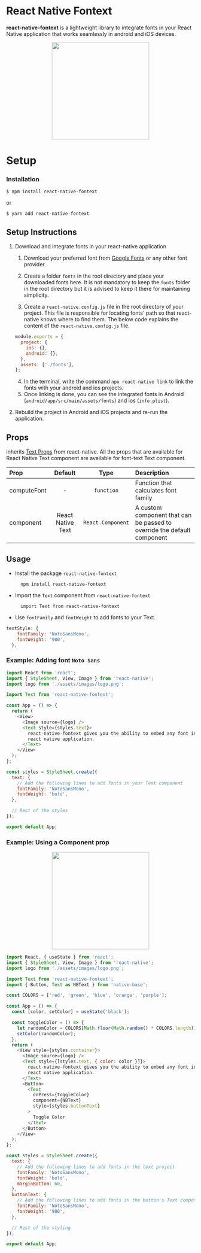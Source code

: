 # React Native Fontext

**react-native-fontext** is a lightweight library to integrate fonts in your React Native application that works seamlessly in android and iOS devices.

<p align="center">
  <img src="./assets/images/fontext-font-change.gif" width="260">
</p>

# Setup

### Installation

`$ npm install react-native-fontext`

or

`$ yarn add react-native-fontext`

## Setup Instructions

1. Download and integrate fonts in your react-native application

   1. Download your preferred font from [Google Fonts](https://fonts.google.com) or any other font provider.

   2. Create a folder `fonts` in the root directory and place your downloaded fonts here. It is not mandatory to keep the `fonts` folder in the root directory but it is advised to keep it there for maintaining simplicity.
   3. Create a `react-native.config.js` file in the root directory of your project. This file is responsible for locating fonts' path so that react-native knows where to find them. The below code explains the content of the `react-native.config.js` file.

   ```js
   module.exports = {
     project: {
       ios: {},
       android: {},
     },
     assets: ['./fonts'],
   };
   ```

   4. In the terminal, write the command `npx react-native link` to link the fonts with your android and ios projects.
   5. Once linking is done, you can see the integrated fonts in Android (`android/app/src/main/assets/fonts`) and ios (`info.plist`).

2. Rebuild the project in Android and iOS projects and re-run the application.

## Props

inherits [Text Props](https://reactnative.dev/docs/text) from react-native. All the props that are available for React Native Text component are available for font-text Text component.

| Prop        |      Default      |       Type        | Description                                                             |
| :---------- | :---------------: | :---------------: | :---------------------------------------------------------------------- |
| computeFont |         -         |    `function`     | Function that calculates font family                                    |
| component   | React Native Text | `React.Component` | A custom component that can be passed to override the default component |

## Usage

- Install the package `react-native-fontext`

        npm install react-native-fontext

- Import the `Text` component from `react-native-fontext`

        import Text from react-native-fontext

- Use `fontFamily` and `fontWeight` to add fonts to your Text.

```js
textStyle: {
    fontFamily: 'NotoSansMono',
    fontWeight: '900',
  },
```

### Example: Adding font `Noto Sans`

```js
import React from 'react';
import { StyleSheet, View, Image } from 'react-native';
import logo from './assets/images/logo.png';

import Text from 'react-native-fontext';

const App = () => {
  return (
    <View>
      <Image source={logo} />
      <Text style={styles.text}>
        react-native-fontext gives you the ability to embed any font into your
        react native application.
      </Text>
    </View>
  );
};

const styles = StyleSheet.create({
  text: {
    // Add the following lines to add fonts in your Text component
    fontFamily: 'NotoSansMono',
    fontWeight: 'bold',
  },

  // Rest of the styles
});

export default App;
```

### Example: Using a Component prop

<p align="center">
  <img src="./assets/images/fontext-buttonclick.gif" width="260">
</p>

```js
import React, { useState } from 'react';
import { StyleSheet, View, Image } from 'react-native';
import logo from './assets/images/logo.png';

import Text from 'react-native-fontext';
import { Button, Text as NBText } from 'native-base';

const COLORS = ['red', 'green', 'blue', 'orange', 'purple'];

const App = () => {
  const [color, setColor] = useState('black');

  const toggleColor = () => {
    let randomColor = COLORS[Math.floor(Math.random() * COLORS.length)];
    setColor(randomColor);
  };
  return (
    <View style={styles.container}>
      <Image source={logo} />
      <Text style={[styles.text, { color: color }]}>
        react-native-fontext gives you the ability to embed any font into your
        react native application.
      </Text>
      <Button>
        <Text
          onPress={toggleColor}
          component={NBText}
          style={styles.buttonText}
        >
          Toggle Color
        </Text>
      </Button>
    </View>
  );
};

const styles = StyleSheet.create({
  text: {
    // Add the following lines to add fonts in the text project
    fontFamily: 'NotoSansMono',
    fontWeight: 'bold',
    marginBottom: 60,
  },
  buttonText: {
    // Add the following lines to add fonts in the button's Text component
    fontFamily: 'NotoSansMono',
    fontWeight: '900',
  },

  // Rest of the styling
});

export default App;
```

